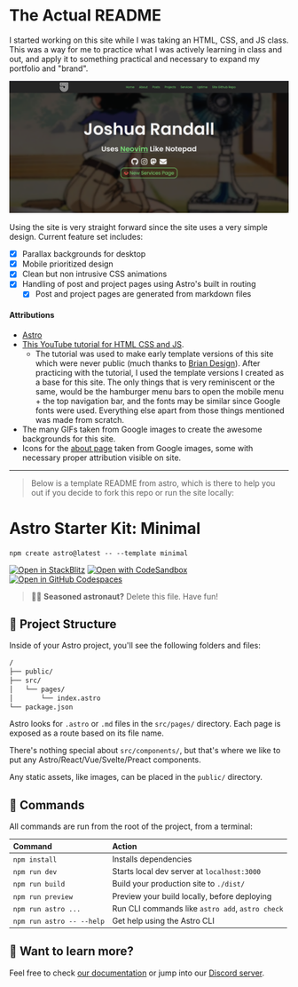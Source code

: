 # The Actual README

I started working on this site while I was taking an HTML, CSS, and JS class. This was a way for me to practice what I was actively learning in class and out, and apply it to something practical and necessary to expand my portfolio and "brand". 

![Screenshot](public/assets/240129_00h12m07s_screenshot.png)

Using the site is very straight forward since the site uses a very simple design. Current feature set includes:
- [x] Parallax backgrounds for desktop
- [x] Mobile prioritized design
- [x] Clean but non intrusive CSS animations
- [x] Handling of post and project pages using Astro's built in routing
    - [x] Post and project pages are generated from markdown files

#### Attributions
- [Astro](https://astro.build)
- [This YouTube tutorial for HTML CSS and JS](https://youtu.be/FazgJVnrVuI).
    - The tutorial was used to make early template versions of this site which were never public (much thanks to [Brian Design](https://www.youtube.com/@briandesign)). After practicing with the tutorial, I used the template versions I created as a base for this site. The only things that is very reminiscent or the same, would be the hamburger menu bars to open the mobile menu + the top navigation bar, and the fonts may be similar since Google fonts were used. Everything else apart from those things mentioned was made from scratch.
- The many GIFs taken from Google images to create the awesome backgrounds for this site.
- Icons for the [about page](https://joshrandall.net/about) taken from Google images, some with necessary proper attribution visible on site.


<hr>

> Below is a template README from astro, which is there to help you out if you decide to fork this repo or run the site locally:

# Astro Starter Kit: Minimal

```
npm create astro@latest -- --template minimal
```

[![Open in StackBlitz](https://developer.stackblitz.com/img/open_in_stackblitz.svg)](https://stackblitz.com/github/withastro/astro/tree/latest/examples/minimal)
[![Open with CodeSandbox](https://assets.codesandbox.io/github/button-edit-lime.svg)](https://codesandbox.io/p/sandbox/github/withastro/astro/tree/latest/examples/minimal)
[![Open in GitHub Codespaces](https://github.com/codespaces/badge.svg)](https://codespaces.new/withastro/astro?devcontainer_path=.devcontainer/minimal/devcontainer.json)

> 🧑‍🚀 **Seasoned astronaut?** Delete this file. Have fun!

## 🚀 Project Structure

Inside of your Astro project, you'll see the following folders and files:

```
/
├── public/
├── src/
│   └── pages/
│       └── index.astro
└── package.json
```

Astro looks for `.astro` or `.md` files in the `src/pages/` directory. Each page is exposed as a route based on its file name.

There's nothing special about `src/components/`, but that's where we like to put any Astro/React/Vue/Svelte/Preact components.

Any static assets, like images, can be placed in the `public/` directory.

## 🧞 Commands

All commands are run from the root of the project, from a terminal:

| Command                   | Action                                           |
| :------------------------ | :----------------------------------------------- |
| `npm install`             | Installs dependencies                            |
| `npm run dev`             | Starts local dev server at `localhost:3000`      |
| `npm run build`           | Build your production site to `./dist/`          |
| `npm run preview`         | Preview your build locally, before deploying     |
| `npm run astro ...`       | Run CLI commands like `astro add`, `astro check` |
| `npm run astro -- --help` | Get help using the Astro CLI                     |

## 👀 Want to learn more?

Feel free to check [our documentation](https://docs.astro.build) or jump into our [Discord server](https://astro.build/chat).
